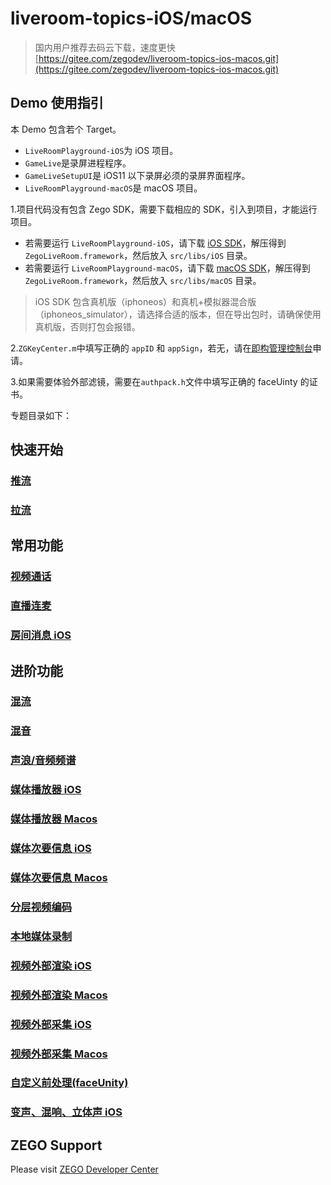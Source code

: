 
# liveroom-topics-iOS/macOS

>国内用户推荐去码云下载，速度更快 [https://gitee.com/zegodev/liveroom-topics-ios-macos.git](https://gitee.com/zegodev/liveroom-topics-ios-macos.git)  

## Demo 使用指引
本 Demo 包含若个 Target。
- `LiveRoomPlayground-iOS`为 iOS 项目。
- `GameLive`是录屏进程程序。
- `GameLiveSetupUI`是 iOS11 以下录屏必须的录屏界面程序。
- `LiveRoomPlayground-macOS`是 macOS 项目。

1.项目代码没有包含 Zego SDK，需要下载相应的 SDK，引入到项目，才能运行项目。
- 若需要运行 `LiveRoomPlayground-iOS`，请下载 [iOS SDK](https://storage.zego.im/downloads/ZegoLiveRoom-MediaPlayer-iOS.zip)，解压得到 `ZegoLiveRoom.framework`，然后放入 `src/libs/iOS` 目录。
- 若需要运行 `LiveRoomPlayground-macOS`，请下载 [macOS SDK](https://storage.zego.im/downloads/ZegoLiveRoom-MediaPlayer-MacOS-OC.zip)，解压得到 `ZegoLiveRoom.framework`，然后放入 `src/libs/macOS` 目录。

> iOS SDK 包含真机版（iphoneos）和真机+模拟器混合版（iphoneos_simulator），请选择合适的版本，但在导出包时，请确保使用真机版，否则打包会报错。


2.`ZGKeyCenter.m`中填写正确的 `appID` 和 `appSign`，若无，请在[即构管理控制台](https://console.zego.im/acount/register)申请。

3.如果需要体验外部滤镜，需要在`authpack.h`文件中填写正确的 faceUinty 的证书。

专题目录如下：
## 快速开始  
### [推流](https://github.com/zegodev/liveroom-topics-ios-macos/tree/master/src/Topics/Common)  
### [拉流](https://github.com/zegodev/liveroom-topics-ios-macos/tree/master/src/Topics/Common)  
## 常用功能
### [视频通话](https://github.com/zegodev/liveroom-topics-ios-macos/tree/master/src/Topics/VideoTalk)
### [直播连麦](https://github.com/zegodev/liveroom-topics-ios-macos/tree/master/src/Topics/JoinLive)
### [房间消息 iOS](https://github.com/zegodev/liveroom-topics-ios-macos/tree/master/src/LiveRoomPlayground-iOS/RoomMessageUI)
## 进阶功能  
### [混流](https://github.com/zegodev/liveroom-topics-ios-macos/tree/master/src/Topics/MixStream)
### [混音](https://github.com/zegodev/liveroom-topics-ios-macos/tree/master/src/Topics/AudioAux)
### [声浪/音频频谱](https://github.com/zegodev/liveroom-topics-ios-macos/tree/master/src/Topics/SoundLevel)
### [媒体播放器 iOS](https://github.com/zegodev/liveroom-topics-ios-macos/tree/master/src/LiveRoomPlayground-iOS/MediaPlayerUI)
### [媒体播放器 Macos](https://github.com/zegodev/liveroom-topics-ios-macos/tree/master/src/LiveRoomPlayground-macOS/MediaPlayerUI)
### [媒体次要信息 iOS](https://github.com/zegodev/liveroom-topics-ios-macos/tree/master/src/LiveRoomPlayground-iOS/MediaSideInfoUI)
### [媒体次要信息 Macos](https://github.com/zegodev/liveroom-topics-ios-macos/tree/master/src/LiveRoomPlayground-macOS/MediaSideInfoUI)
### [分层视频编码](https://github.com/zegodev/liveroom-topics-ios-macos/tree/master/src/Topics/SVC)
### [本地媒体录制](https://github.com/zegodev/liveroom-topics-ios-macos/tree/master/src/Topics/MediaRecord)
### [视频外部渲染 iOS](https://github.com/zegodev/liveroom-topics-ios-macos/tree/master/src/LiveRoomPlayground-iOS/ExternalVideoRenderUI)
### [视频外部渲染 Macos](https://github.com/zegodev/liveroom-topics-ios-macos/tree/master/src/LiveRoomPlayground-macOS/ExternalVideoRender)  
### [视频外部采集 iOS](https://github.com/zegodev/liveroom-topics-ios-macos/tree/master/src/LiveRoomPlayground-iOS/ExternalVideoCaptureUI)
### [视频外部采集 Macos](https://github.com/zegodev/liveroom-topics-ios-macos/tree/master/src/LiveRoomPlayground-macOS/ExternalVideoCapture)
### [自定义前处理(faceUnity)](https://github.com/zegodev/liveroom-topics-ios-macos/tree/master/src/Topics/ExternalVideoFilter)
### [变声、混响、立体声 iOS](https://github.com/zegodev/liveroom-topics-ios-macos/tree/master/src/LiveRoomPlayground-iOS/AudioProcessingUI)

## ZEGO Support
Please visit [ZEGO Developer Center](https://www.zego.im/html/document/#Application_Scenes/Video_Live)
